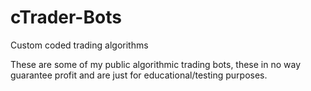 # cTrader-Bots
Custom coded trading algorithms

These are some of my public algorithmic trading bots, these in no way guarantee profit and are just for educational/testing purposes.
